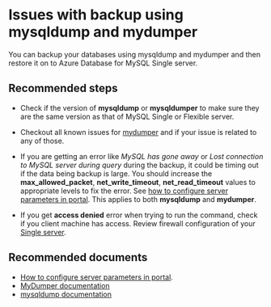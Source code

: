 <properties
    pageTitle="Issues with backup using mysqldump and mydumper"
    description="Issues with backup using mysqldump and mydumper"
    service="microsoft.dbformysql"
    resource="servers"
    authors="mksuni"
    ms.author="sumuth"
    displayOrder="110"
    selfHelpType="generic"
    supportTopicIds="32747585"
    resourceTags="servers, databases"
    productPesIds="17343"
    cloudEnvironments="public, Fairfax, usnat, ussec"
    articleId="a8300a93-870a-4396-a250-5eae34feacf3"
    ownershipId="AzureData_AzureDatabaseforMySQL"
/>

# Issues with backup using mysqldump and mydumper

You can backup your databases using mysqldump and mydumper and then restore it on to Azure Database for MySQL Single server.

## **Recommended steps**

* Check if the version of **mysqldump** or **mysqldumper** to make sure they are the same version as that of MySQL Single or Flexible server.

* Checkout all known issues for [mydumper](https://github.com/maxbube/mydumper/issues) and if your issue is related to any of those.

* If you are getting an error like *MySQL has gone away*  or *Lost connection to MySQL server during query* during the backup, it could be timing out if the data being backup is large. You should increase the **max_allowed_packet**, **net_write_timeout**, **net_read_timeout** values to appropriate levels to fix the error. See [how to configure server parameters in portal](https://docs.microsoft.com/azure/mysql/howto-server-parameters). This applies to both **mysqldump** and **mydumper**.

* If you get **access denied** error when trying to run the command, check if you client machine has access. Review firewall configuration of your [Single server](https://docs.microsoft.com/azure/mysql/howto-manage-firewall-using-portal).

## **Recommended documents**

* [How to configure server parameters in portal](https://docs.microsoft.com/azure/mysql/howto-server-parameters).
* [MyDumper documentation](https://github.com/maxbube/mydumper)
* [mysqldump documentation](https://dev.mysql.com/doc/refman/8.0/en/mysqldump.html)